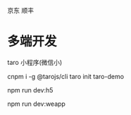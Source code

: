 
京东  顺丰

# 多端开发

taro  小程序(微信小)




cnpm i -g @tarojs/cli
taro init taro-demo

npm run dev:h5

npm run dev:weapp